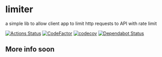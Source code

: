# limiter
a simple lib to allow client app to limit http requests to API with rate limit

[![Actions Status](https://github.com/francescorivola/limiter/workflows/Node%20CI/badge.svg)](https://github.com/francescorivola/limiter/actions)
[![CodeFactor](https://www.codefactor.io/repository/github/francescorivola/limiter/badge)](https://www.codefactor.io/repository/github/francescorivola/limiter)
[![codecov](https://codecov.io/gh/francescorivola/limiter/branch/master/graph/badge.svg)](https://codecov.io/gh/francescorivola/limiter)
[![Dependabot Status](https://api.dependabot.com/badges/status?host=github&repo=francescorivola/limiter)](https://dependabot.com)

## More info soon
